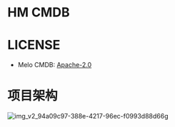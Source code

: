# HM CMDB




# LICENSE
- Melo CMDB: [Apache-2.0](https://www.apache.org/licenses/LICENSE-2.0.txt)



# 项目架构

![img_v2_94a09c97-388e-4217-96ec-f0993d88d66g](https://typora-1312877226.cos.ap-guangzhou.myqcloud.com/typora/%20img_v2_94a09c97-388e-4217-96ec-f0993d88d66g.jpg)
